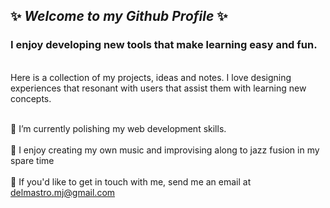 
## ✨ *Welcome to my Github Profile* ✨

### I enjoy developing new tools that make learning easy and fun. <br />
<br>Here is a collection of my projects, ideas and notes. I love designing experiences that resonant with users that assist them with learning new concepts.<br />

<br>🔭 I’m currently polishing my web development skills.<br />
<br>🎹 I enjoy creating my own music and improvising along to jazz fusion in my spare time <br />
<br>💬 If you'd like to get in touch with me, send me an email at delmastro.mj@gmail.com <br />

<!--
**Delmastro/Delmastro** is a ✨ _special_ ✨ repository because its `README.md` (this file) appears on your GitHub profile.

Here are some ideas to get you started:

- 🔭 I’m currently working on ...
- 🌱 I’m currently learning ...
- 👯 I’m looking to collaborate on ...
- 🤔 I’m looking for help with ...
- 💬 Ask me about ...
- 📫 How to reach me: ...
- 😄 Pronouns: ...
- ⚡ Fun fact: ...
-->

